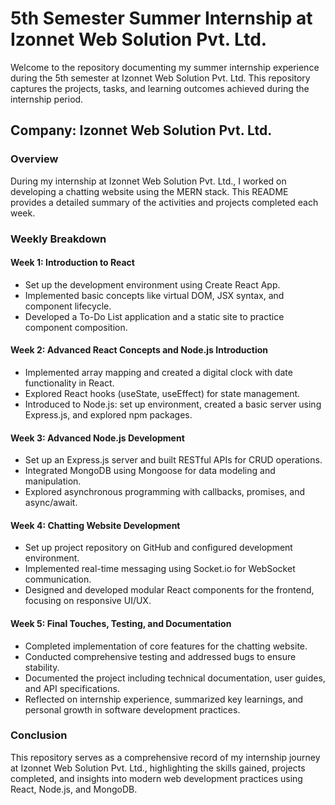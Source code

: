 # 5th Semester Summer Internship at Izonnet Web Solution Pvt. Ltd.

Welcome to the repository documenting my summer internship experience during the 5th semester at Izonnet Web Solution Pvt. Ltd. This repository captures the projects, tasks, and learning outcomes achieved during the internship period.

## Company: Izonnet Web Solution Pvt. Ltd.

### Overview

During my internship at Izonnet Web Solution Pvt. Ltd., I worked on developing a chatting website using the MERN stack. This README provides a detailed summary of the activities and projects completed each week.

### Weekly Breakdown

#### Week 1: Introduction to React
- Set up the development environment using Create React App.
- Implemented basic concepts like virtual DOM, JSX syntax, and component lifecycle.
- Developed a To-Do List application and a static site to practice component composition.

#### Week 2: Advanced React Concepts and Node.js Introduction
- Implemented array mapping and created a digital clock with date functionality in React.
- Explored React hooks (useState, useEffect) for state management.
- Introduced to Node.js: set up environment, created a basic server using Express.js, and explored npm packages.

#### Week 3: Advanced Node.js Development
- Set up an Express.js server and built RESTful APIs for CRUD operations.
- Integrated MongoDB using Mongoose for data modeling and manipulation.
- Explored asynchronous programming with callbacks, promises, and async/await.

#### Week 4: Chatting Website Development
- Set up project repository on GitHub and configured development environment.
- Implemented real-time messaging using Socket.io for WebSocket communication.
- Designed and developed modular React components for the frontend, focusing on responsive UI/UX.

#### Week 5: Final Touches, Testing, and Documentation
- Completed implementation of core features for the chatting website.
- Conducted comprehensive testing and addressed bugs to ensure stability.
- Documented the project including technical documentation, user guides, and API specifications.
- Reflected on internship experience, summarized key learnings, and personal growth in software development practices.

### Conclusion

This repository serves as a comprehensive record of my internship journey at Izonnet Web Solution Pvt. Ltd., highlighting the skills gained, projects completed, and insights into modern web development practices using React, Node.js, and MongoDB.

